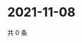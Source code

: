 # 2021-11-08

共 0 条

<!-- BEGIN WEIBO -->
<!-- 最后更新时间 Mon Nov 08 2021 09:56:39 GMT+0800 (China Standard Time) -->

<!-- END WEIBO -->
